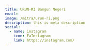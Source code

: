 ```yaml
---
title: URUN-RI Bangun Negeri
email: 
image: /mitra/urun-ri.png
description: this is meta description
social:
  - name: instagram
    icon: FaInstagram
    link: https://instagram.com/
---
```

